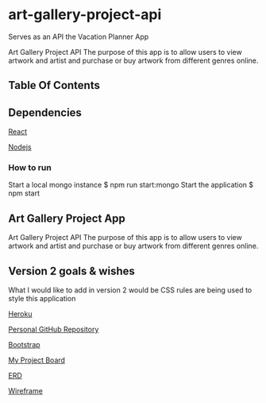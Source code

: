 # art-gallery-project-api
Serves as an API the Vacation Planner App


Art Gallery Project API
The purpose of this app is to allow users to view artwork and artist and purchase or buy artwork from different genres online.

## Table Of Contents

## Dependencies
[React](https://reactjs.org/)

[Nodejs](https://nodejs.org/)

### How to run

Start a local mongo instance
$ npm run start:mongo
Start the application
$ npm start

## Art Gallery Project App
Art Gallery Project API
The purpose of this app is to allow users to view artwork and artist and purchase or buy artwork from different genres online.


## Version 2 goals & wishes
What I would like to add in version 2 would be
CSS rules are being used to style this application

[Heroku]()

[Personal GitHub Repository](https://github.com/thegcoder/art-gallery-project-api.git)

[Bootstrap](https://getbootstrap.com/docs/4.3)  

[My Project Board](https://trello.com/b/kghLfLia/project-3)

[ERD](https://user-images.githubusercontent.com/46980815/61741564-3093c600-ad5f-11e9-8026-47e03e769d79.jpg)

[Wireframe](https://user-images.githubusercontent.com/46980815/63471293-be390300-c43c-11e9-96ba-4e2568bffe5d.jpg)

